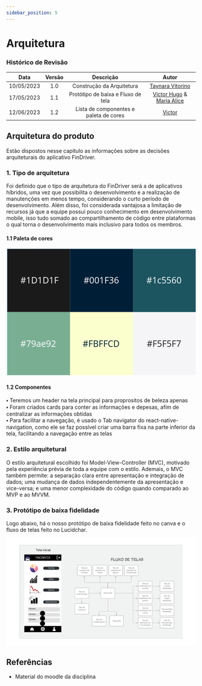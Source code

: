 ```yaml
---
sidebar_position: 5
---
```


# Arquitetura

### **Histórico de Revisão**

|**Data**|**Versão**|**Descrição**|**Autor**|
|:------:|:--------:|:-----------:|:-------:|
| 10/05/2023 | 1.0 | Construção da Arquitetura | [Taynara Vitorino](https://github.com/taybalau)|
| 17/05/2023 | 1.1 | Protótipo de baixa e Fluxo de tela | [Victor Hugo](https://github.com/ViictorHugoo) & [Maria Alice](https://github.com/Maliz30)|
| 12/06/2023 | 1.2 | Lista de componentes e paleta de cores | [Victor](https://github.com/ViictorHugoo)|

## Arquitetura do produto
Estão dispostos nesse capítulo as informações sobre as decisões arquiteturais do aplicativo FinDriver.

### 1. Tipo de arquitetura

Foi definido que o tipo de arquitetura do FinDriver será a de aplicativos híbridos, uma vez que possibilita o desenvolvimento e a realização de manutenções em menos tempo, considerando o curto período de desenvolvimento. Além disso, foi considerada vantajosa a limitação de recursos já que a equipe possui pouco conhecimento em desenvolvimento mobile, isso tudo somado ao compartilhamento de código entre plataformas o qual torna o desenvolvimento mais inclusivo para todos os membros.

#### 1.1 Paleta de cores

![Paleta de cora do aplicativo](img/paletaFinDriver.png)

#### 1.2 Componentes

   ⬩ Teremos um header na tela principal para proprositos de beleza apenas  
   ⬩ Foram criados cards para conter as informações e depesas, afim de centralizar as informações obtidas  
   ⬩ Para facilitar a navegação, é usado o Tab navigator do react-native-navigation, como ele se faz possível criar uma barra fixa na parte inferior da tela, facilitando a navegação entre as telas 

### 2. Estilo arquitetural

O estilo arquitetural escolhido foi Model-View-Controller (MVC), motivado pela experiência prévia de toda a equipe com o estilo. Ademais, o MVC também permite: a separação clara entre apresentação e integração de dados; uma mudança de dados independentemente da apresentação e vice-versa; e uma menor complexidade do código quando comparado ao MVP e ao MVVM.

### 3. Protótipo de baixa fidelidade

Logo abaixo, há o nosso protótipo de baixa fidelidade feito no canva e o fluxo de telas feito no Lucidchar.

![Prototipo de baixa fidelidade](img/Tela_de_Autenticacao1.png)

## Referências 
- Material do moodle da disciplina
